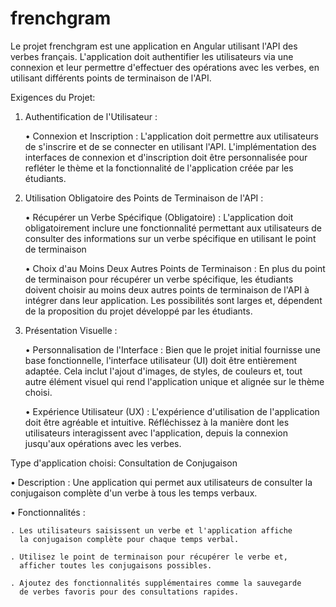 # frenchgram

Le projet frenchgram est une application en Angular utilisant l'API des verbes français. L'application doit authentifier les utilisateurs via une connexion et leur permettre d'effectuer des opérations avec les verbes, en utilisant différents points de terminaison de l'API.

Exigences du Projet:

1. Authentification de l'Utilisateur :

    • Connexion et Inscription : 
     L'application doit permettre aux utilisateurs de s'inscrire et de se connecter en utilisant l'API. L'implémentation des interfaces de  connexion et d'inscription 
     doit être personnalisée pour refléter le thème et la fonctionnalité de 
     l'application créée par les étudiants.

2. Utilisation Obligatoire des Points de Terminaison de l'API :

    • Récupérer un Verbe Spécifique (Obligatoire) :
     L'application doit obligatoirement inclure une fonctionnalité permettant 
     aux utilisateurs de consulter des informations sur un verbe spécifique en 
     utilisant le point de terminaison

    • Choix d'au Moins Deux Autres Points de Terminaison : 
     En plus du point de terminaison pour récupérer un verbe spécifique, 
     les étudiants doivent choisir au moins deux autres points de terminaison 
     de l'API à intégrer dans leur application. Les possibilités sont larges et,
     dépendent de la proposition du projet développé par les étudiants.

3. Présentation Visuelle :

    • Personnalisation de l'Interface : 
     Bien que le projet initial fournisse une base  fonctionnelle, 
     l'interface utilisateur (UI) doit être entièrement adaptée. 
     Cela inclut l'ajout d'images, de styles, de couleurs et, tout autre 
     élément visuel qui rend l'application unique et alignée sur le thème choisi.

    • Expérience Utilisateur (UX) : 
     L'expérience d'utilisation de l'application doit être agréable et intuitive. Réfléchissez à la manière dont les utilisateurs interagissent avec l'application, depuis la connexion jusqu'aux opérations avec les verbes.

Type d'application choisi: Consultation de Conjugaison 

  • Description : Une application qui permet aux utilisateurs de consulter 
                  la conjugaison complète d'un verbe à tous les temps verbaux.

  • Fonctionnalités :

    . Les utilisateurs saisissent un verbe et l'application affiche
      la conjugaison complète pour chaque temps verbal.

    . Utilisez le point de terminaison pour récupérer le verbe et,
      afficher toutes les conjugaisons possibles.

    . Ajoutez des fonctionnalités supplémentaires comme la sauvegarde
      de verbes favoris pour des consultations rapides.